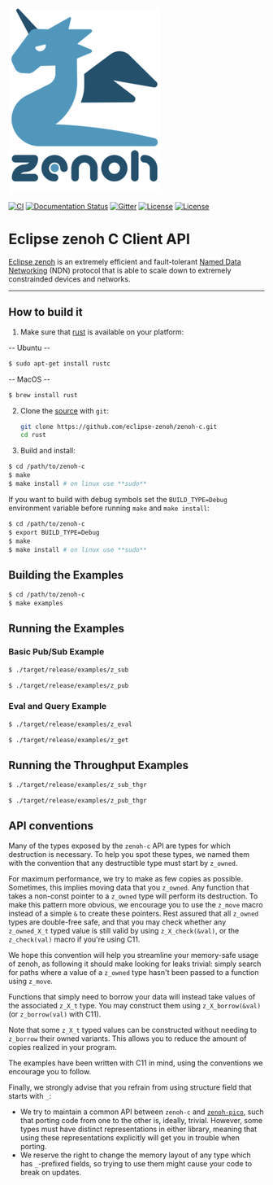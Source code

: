 ![zenoh banner](./zenoh-dragon.png)

[![CI](https://github.com/eclipse-zenoh/zenoh-c/workflows/CI/badge.svg)](https://github.com/eclipse-zenoh/zenoh-c/actions?query=workflow%3A%22CI%22)
[![Documentation Status](https://readthedocs.org/projects/zenoh-c/badge/?version=latest)](https://zenoh-c.readthedocs.io/en/latest/?badge=latest)
[![Gitter](https://badges.gitter.im/atolab/zenoh.svg)](https://gitter.im/atolab/zenoh?utm_source=badge&utm_medium=badge&utm_campaign=pr-badge)
[![License](https://img.shields.io/badge/License-EPL%202.0-blue)](https://choosealicense.com/licenses/epl-2.0/)
[![License](https://img.shields.io/badge/License-Apache%202.0-blue.svg)](https://opensource.org/licenses/Apache-2.0)


# Eclipse zenoh C Client API

[Eclipse zenoh](http://zenoh.io) is an extremely efficient and fault-tolerant [Named Data Networking](http://named-data.net) (NDN) protocol 
that is able to scale down to extremely constrainded devices and networks. 

-------------------------------
## How to build it 

1. Make sure that [rust](https://www.rust-lang.org) is available on your platform:

  -- Ubuntu -- 

  ```bash
  $ sudo apt-get install rustc
  ```

  -- MacOS -- 

  ```bash
  $ brew install rust
  ```

2. Clone the [source] with `git`:

   ```sh
   git clone https://github.com/eclipse-zenoh/zenoh-c.git
   cd rust
   ```

[source]: https://github.com/eclipse-zenoh/zenoh-c

3. Build and install:

  ```bash
  $ cd /path/to/zenoh-c
  $ make
  $ make install # on linux use **sudo**
  ```

If you want to build with debug symbols set the `BUILD_TYPE=Debug` environment variable before running `make` and `make install`:

  ```bash
  $ cd /path/to/zenoh-c
  $ export BUILD_TYPE=Debug 
  $ make
  $ make install # on linux use **sudo**
  ```

## Building the Examples

  ```bash
  $ cd /path/to/zenoh-c
  $ make examples
  ```

## Running the Examples

### Basic Pub/Sub Example
```bash
$ ./target/release/examples/z_sub
```

```bash
$ ./target/release/examples/z_pub
```

### Eval and Query Example
```bash
$ ./target/release/examples/z_eval
```

```bash
$ ./target/release/examples/z_get
```

## Running the Throughput Examples
```bash
$ ./target/release/examples/z_sub_thgr
```

```bash
$ ./target/release/examples/z_pub_thgr
```

## API conventions
Many of the types exposed by the `zenoh-c` API are types for which destruction is necessary. To help you spot these types, we named them with the convention that  any destructible type must start by `z_owned`.

For maximum performance, we try to make as few copies as possible. Sometimes, this implies moving data that you `z_owned`. Any function that takes a non-const pointer to a `z_owned` type will perform its destruction. To make this pattern more obvious, we encourage you to use the `z_move` macro instead of a simple `&` to create these pointers. Rest assured that all `z_owned` types are double-free safe, and that you may check whether any `z_owned_X_t` typed value is still valid by using `z_X_check(&val)`, or the `z_check(val)` macro if you're using C11.

We hope this convention will help you streamline your memory-safe usage of zenoh, as following it should make looking for leaks trivial: simply search for paths where a value of a `z_owned` type hasn't been passed to a function using `z_move`.

Functions that simply need to borrow your data will instead take values of the associated `z_X_t` type. You may construct them using `z_X_borrow(&val)` (or `z_borrow(val)` with C11).

Note that some `z_X_t` typed values can be constructed without needing to `z_borrow` their owned variants. This allows you to reduce the amount of copies realized in your program.

The examples have been written with C11 in mind, using the conventions we encourage you to follow.

Finally, we strongly advise that you refrain from using structure field that starts with `_`:
* We try to maintain a common API between `zenoh-c` and [`zenoh-pico`](https://github.com/eclipse-zenoh/zenoh-pico), such that porting code from one to the other is, ideally, trivial. However, some types must have distinct representations in either library, meaning that using these representations explicitly will get you in trouble when porting.
* We reserve the right to change the memory layout of any type which has `_`-prefixed fields, so trying to use them might cause your code to break on updates.